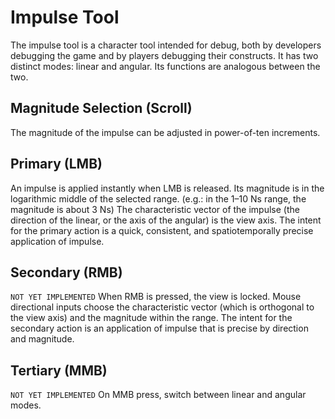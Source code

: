 # Impulse Tool

The impulse tool is a character tool intended for debug, both by developers debugging the game and by players debugging their constructs. It has two distinct modes: linear and angular. Its functions are analogous between the two.

## Magnitude Selection (Scroll)

The magnitude of the impulse can be adjusted in power-of-ten increments.

## Primary (LMB)

An impulse is applied instantly when LMB is released. Its magnitude is in the logarithmic middle of the selected range. (e.g.: in the 1–10 Ns range, the magnitude is about 3 Ns) The characteristic vector of the impulse (the direction of the linear, or the axis of the angular) is the view axis.
The intent for the primary action is a quick, consistent, and spatiotemporally precise application of impulse.

## Secondary (RMB)

`NOT YET IMPLEMENTED`
When RMB is pressed, the view is locked. Mouse directional inputs choose the characteristic vector (which is orthogonal to the view axis) and the magnitude within the range.
The intent for the secondary action is an application of impulse that is precise by direction and magnitude.

## Tertiary (MMB)

`NOT YET IMPLEMENTED`
On MMB press, switch between linear and angular modes.
